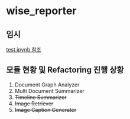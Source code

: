 # wise_reporter

## 임시
[test.ipynb 참조](https://github.com/KNU-NLPlab/wise_reporter/blob/master/test.ipynb)

## 모듈 현황 및 Refactoring 진행 상황
1. Document Graph Analyzer
2. Multi Document Summarizer
3. ~~Timeline Summarizer~~
4. ~~Image Retriever~~
5. ~~Image Caption Generater~~
